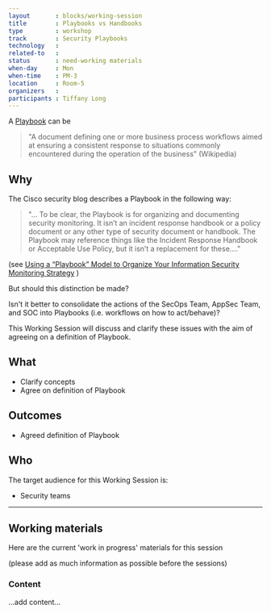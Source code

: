 ```yaml
---
layout       : blocks/working-session
title        : Playbooks vs Handbooks
type         : workshop
track        : Security Playbooks
technology   :
related-to   :
status       : need-working materials
when-day     : Mon
when-time    : PM-3
location     : Room-5
organizers   :
participants : Tiffany Long
---
```


A [Playbook](https://en.wikipedia.org/wiki/Playbook) can be
> "A document defining one or more business process workflows aimed at ensuring a consistent response to situations commonly encountered during the operation of the business" (Wikipedia) 

## Why

The Cisco security blog describes a Playbook in the following way: 

> "... To be clear, the Playbook is for organizing and documenting security monitoring. It isn’t an incident response handbook or a policy document or any other type of security document or handbook. The Playbook may reference things like the Incident Response Handbook or Acceptable Use Policy, but it isn’t a replacement for these...."

(see [Using a “Playbook” Model to Organize Your Information Security Monitoring Strategy](http://blogs.cisco.com/security/using-a-playbook-model-to-organize-your-information-security-monitoring-strategy) )

But should this distinction be made?

Isn't it better to consolidate the actions of the SecOps Team, AppSec Team, and SOC into Playbooks (i.e. workflows on how to act/behave)?

This Working Session will discuss and clarify these issues with the aim of agreeing on a definition of Playbook.

## What

 - Clarify concepts
 - Agree on definition of Playbook
 
## Outcomes

- Agreed definition of Playbook 

## Who

The target audience for this Working Session is:

 - Security teams
 
--- 

## Working materials

Here are the current 'work in progress' materials for this session 

(please add as much information as possible before the sessions)

### Content

...add content...
